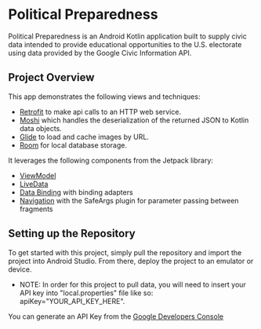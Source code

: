 # Political Preparedness

Political Preparedness is an Android Kotlin application built to supply civic data intended to 
provide educational opportunities to the U.S. electorate using data provided by the Google Civic 
Information API.

## Project Overview

This app demonstrates the following views and techniques:

* [Retrofit](https://square.github.io/retrofit/) to make api calls to an HTTP web service.
* [Moshi](https://github.com/square/moshi) which handles the deserialization of the returned JSON 
  to Kotlin data objects. 
* [Glide](https://bumptech.github.io/glide/) to load and cache images by URL.
* [Room](https://developer.android.com/training/data-storage/room) for local database storage.
  
It leverages the following components from the Jetpack library:

* [ViewModel](https://developer.android.com/topic/libraries/architecture/viewmodel)
* [LiveData](https://developer.android.com/topic/libraries/architecture/livedata)
* [Data Binding](https://developer.android.com/topic/libraries/data-binding/) with binding adapters
* [Navigation](https://developer.android.com/topic/libraries/architecture/navigation/) with the 
  SafeArgs plugin for parameter passing between fragments


## Setting up the Repository

To get started with this project, simply pull the repository and import the project into Android
Studio. From there, deploy the project to an emulator or device. 

* NOTE: In order for this project to pull data, you will need to insert your API key into 
  "local.properties" file like so:
  apiKey="YOUR_API_KEY_HERE". 
  
You can generate an API Key from the [Google Developers Console](https://console.developers.google.com/)
  

